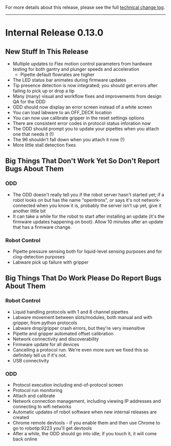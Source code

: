 
For more details about this release, please see the full [technical change log][]. 

[technical change log]: https://github.com/Opentrons/opentrons/releases

---

# Internal Release 0.13.0

## New Stuff In This Release

- Multiple updates to Flex motion control parameters from hardware testing for both gantry and plunger speeds and acceleration
   - Pipette default flowrates are higher
- The LED status bar animates during firmware updates
- Tip presence detection is now integrated; you should get errors after failing to pick up or drop a tip
- Many (many) visual and workflow fixes and improvements from design QA for the ODD
- ODD should now display an error screen instead of a white screen
- You can load labware to an OFF_DECK location
- You can now use calibrate gripper in the reset settings options
- There are consistent error codes in protocol status inforation now
- The ODD should prompt you to update your pipettes when you attach one that needs it (!)
- The 96 shouldn't fall down when you attach it now (!)
- More little stall detection fixes

## Big Things That Don't Work Yet So Don't Report Bugs About Them

### ODD
- The ODD doesn't really tell you if the robot server hasn't started yet; if a robot looks on but has the name "opentrons", or says it's not network-connected when you know it is, probably the server isn't up yet, give it another little bit
- It can take a while for the robot to start after installing an update (it's the firmware updates happening on boot). Allow 10 minutes after an update that has a firmware change.

### Robot Control
- Pipette pressure sensing both for liquid-level sensing purposes and for clog-detection purposes
- Labware pick up failure with gripper

## Big Things That Do Work Please Do Report Bugs About Them
### Robot Control
- Liquid handling protocols with 1 and 8 channel pipettes
- Labware movement between slots/modules, both manual and with gripper, from python protocols
- Labware drop/gripper crash errors, but they're very insensitive
- Pipette and gripper automated offset calibration
- Network connectivity and discoverability
- Firmware update for all devices 
- Cancelling a protocol run. We're even more sure we fixed this so definitely tell us if it's not.
- USB connectivity

### ODD
- Protocol execution including end-of-protocol screen
- Protocol run monitoring
- Attach and calibrate
- Network connection management, including viewing IP addresses and connecting to wifi networks
- Automatic updates of robot software when new internal releases are created
- Chrome remote devtools - if you enable them and then use Chrome to go to robotip:9223 you'll get devtools
- After a while, the ODD should go into idle; if you touch it, it will come back online

